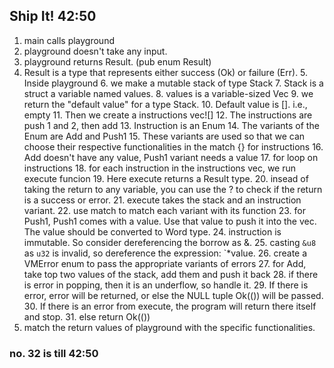 ## Ship It! 42:50

1. main calls playground
2. playground doesn't take any input.
3. playground returns Result. (pub enum Result)
4. Result is a type that represents either success (Ok) or failure (Err).
    5. Inside playground
    6. we make a mutable stack of type Stack
    7. Stack is a struct a variable named values.
    8. values is a variable-sized Vec
    9. we return the "default value" for a type Stack.
    10. Default value is []. i.e., empty
    11. Then we create a instructions vec![]
    12. The instructions are push 1 and 2, then add
    13. Instruction is an Enum
    14. The variants of the Enum are Add and Push1
    15. These variants are used so that we can choose their respective functionalities in the match {} for instructions
    16. Add doesn't have any value, Push1 variant needs a value
    17. for loop on instructions
    18. for each instruction in the instructions vec, we run execute funcion
    19. Here execute returns a Result type.
    20. insead of taking the return to any variable, you can use the ? to check if the return is a success or error.
    21. execute takes the stack and an instruction variant.
        22. use match to match each variant with its function
        23. for Push1, Push1 comes with a value. Use that value to push it into the vec. The value should be converted to Word type.
        24. instruction is immutable. So consider dereferencing the borrow as &.
        25. casting `&u8` as `u32` is invalid, so dereference the expression: `*value.
        26. create a VMError enum to pass the appropriate variants of errors
        27. for Add, take top two values of the stack, add them and push it back
        28. if there is error in popping, then it is an underflow, so handle it.
        29. If there is error, error will be returned, or else the NULL tuple Ok(()) will be passed.
    30. If there is an error from execute, the program will return there itself and stop.
    31. else return Ok(())
32. match the return values of playground with the specific functionalities.
### no. 32 is till 42:50
